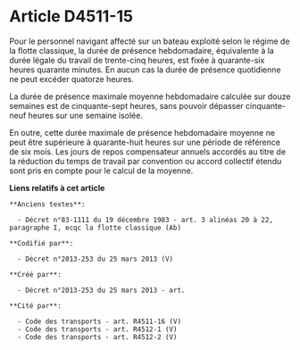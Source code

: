 # Article D4511-15

Pour le personnel navigant affecté sur un bateau exploité selon le régime de la flotte classique, la durée de présence
hebdomadaire, équivalente à la durée légale du travail de trente-cinq heures, est fixée à quarante-six heures quarante
minutes. En aucun cas la durée de présence quotidienne ne peut excéder quatorze heures.

La durée de présence maximale moyenne hebdomadaire calculée sur douze semaines est de cinquante-sept heures, sans pouvoir
dépasser cinquante-neuf heures sur une semaine isolée.

En outre, cette durée maximale de présence hebdomadaire moyenne ne peut être supérieure à quarante-huit heures sur une
période de référence de six mois. Les jours de repos compensateur annuels accordés au titre de la réduction du temps de
travail par convention ou accord collectif étendu sont pris en compte pour le calcul de la moyenne.

**Liens relatifs à cet article**

	**Anciens textes**:

	  - Décret n°83-1111 du 19 décembre 1983 - art. 3 alinéas 20 à 22, paragraphe I, ecqc la flotte classique (Ab)

	**Codifié par**:

	  - Décret n°2013-253 du 25 mars 2013 (V)

	**Créé par**:

	  - Décret n°2013-253 du 25 mars 2013 - art.

	**Cité par**:

	  - Code des transports - art. R4511-16 (V)
	  - Code des transports - art. R4512-1 (V)
	  - Code des transports - art. R4512-2 (V)

